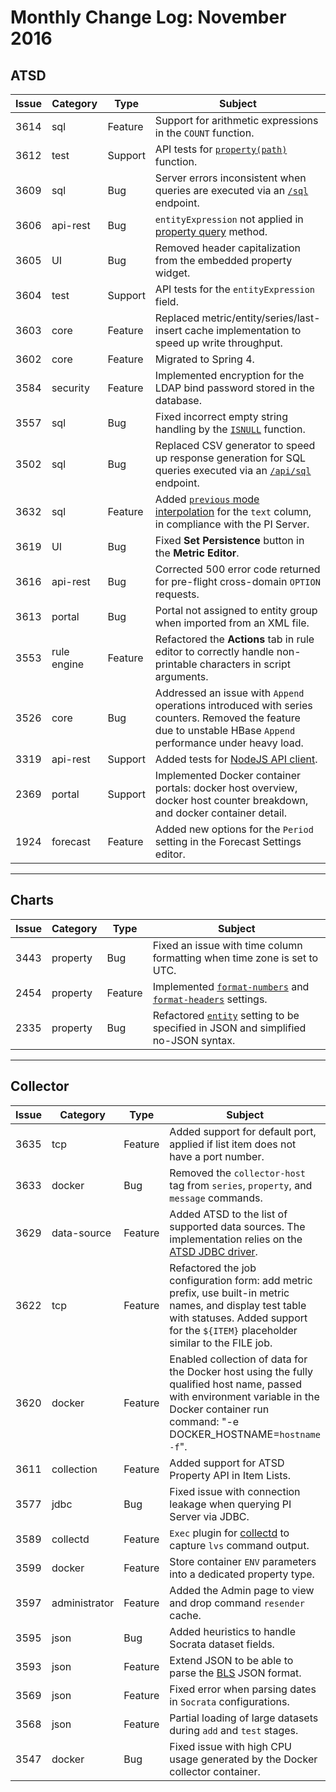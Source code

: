 # Monthly Change Log: November 2016

## ATSD

| **Issue**     | **Category**        | **Type**     | **Subject**                                                          |
|-----------|-----------------|----------|----------------------------------------------------------------------------|
| 3614      |   sql           | Feature  | Support for arithmetic expressions in the `COUNT` function. |
| 3612      |   test          | Support  | API tests for [`property(path)`](../../api/data/filter-entity.md#supported-functions) function. |
| 3609      |   sql           | Bug      | Server errors inconsistent when queries are executed via an [`/sql`](../../sql/api.md) endpoint. |
| 3606      |   api-rest      | Bug      | `entityExpression` not applied in [property query](../../api/data/properties/query.md) method. |
| 3605      |   UI            | Bug      | Removed header capitalization from the embedded property widget. |
| 3604      |   test          | Support  | API tests for the `entityExpression` field. |
| 3603      |   core          | Feature  | Replaced metric/entity/series/last-insert cache implementation to speed up write throughput. |
| 3602      |   core          | Feature  | Migrated to Spring 4. |
| 3584      |   security      | Feature  | Implemented encryption for the LDAP bind password stored in the database. |
| 3557      |   sql           | Bug      | Fixed incorrect empty string handling by the [`ISNULL`](../../sql/README.md#isnull) function. |
| 3502      |   sql           | Bug      | Replaced CSV generator to speed up response generation for SQL queries executed via an [`/api/sql`](../../sql/api.md) endpoint. |
|  3632     | sql             |  Feature | Added [`previous` mode interpolation](../../sql/examples/select-text-value.md#text-value-and-interpolation) for the `text` column, in compliance with the PI Server. |
|  3619     | UI              |  Bug     | Fixed **Set Persistence** button in the **Metric Editor**.  |
|  3616     | api-rest        |  Bug     | Corrected 500 error code returned for pre-flight cross-domain `OPTION` requests. |
|  3613     | portal          |  Bug     | Portal not assigned to entity group when imported from an XML file. |
|  3553     | rule engine     |  Feature | Refactored the **Actions** tab in rule editor to correctly handle non-printable characters in script arguments. |
|  3526     | core            |  Bug     | Addressed an issue with `Append` operations introduced with series counters. Removed the feature due to unstable HBase `Append` performance under heavy load. |
|  3319     | api-rest        |  Support | Added tests for [NodeJS API client](https://github.com/axibase/atsd-api-nodejs). |
|  2369     | portal          |  Support | Implemented Docker container portals: docker host overview, docker host counter breakdown, and docker container detail. |
|  1924     | forecast        |  Feature | Added new options for the `Period` setting in the Forecast Settings editor. |

---

## Charts

|**Issue**     | **Category**        | **Type**      | **Subject**                                                                    |
|----------|-----------------|---------- |----------------------------------------------------------------------------|
|  3443    | property        |   Bug     | Fixed an issue with time column formatting when time zone is set to UTC. |
|  2454    | property        |   Feature | Implemented [`format-numbers`](https://axibase.com/docs/charts/widgets/property-table/#format-numbers) and [`format-headers`](https://axibase.com/docs/charts/widgets/property-table/#format-headers) settings.|
|  2335    | property        |   Bug     | Refactored [`entity`](https://axibase.com/docs/charts/widgets/shared/#entity) setting to be specified in JSON and simplified no-JSON syntax. |

---

## Collector

| **Issue**     | **Category**        | **Type**     | **Subject**                                                                    |
|-----------|-----------------|----------|----------------------------------------------------------------------------|
|  3635     |tcp              |  Feature | Added support for default port, applied if list item does not have a port number. |
|  3633     |docker           |  Bug     | Removed the `collector-host` tag from `series`, `property`, and `message` commands. |
|  3629     |data-source      |  Feature | Added ATSD to the list of supported data sources. The implementation relies on the [ATSD JDBC driver](https://github.com/axibase/atsd-jdbc). |
|  3622     |tcp              |  Feature | Refactored the job configuration form: add metric prefix, use built-in metric names, and display test table with statuses. Added support for the `${ITEM}` placeholder similar to the FILE job. |
|  3620     |docker           |  Feature | Enabled collection of data for the Docker host using the fully qualified host name, passed with environment variable in the Docker container run command: "-e DOCKER_HOSTNAME=`hostname -f`". |
|  3611     |collection       |  Feature | Added support for ATSD Property API in Item Lists. |
|  3577     |jdbc             |  Bug     | Fixed issue with connection leakage when querying PI Server via JDBC. |
| 3589      | collectd        | Feature  | `Exec` plugin for [collectd](https://github.com/axibase/atsd-collectd-plugin) to capture `lvs` command output.|
| 3599      | docker          | Feature  | Store container `ENV` parameters into a dedicated property type. |
| 3597      | administrator           | Feature  | Added the Admin page to view and drop command `resender` cache. |
| 3595      | json            | Bug      | Added heuristics to handle Socrata dataset fields. |
| 3593      | json            | Feature  | Extend JSON to be able to parse the [BLS](https://www.bls.gov/developers/api_signature_v2.htm) JSON format. |
| 3569      | json            | Feature  | Fixed error when parsing dates in `Socrata` configurations. |
| 3568      | json            | Feature  | Partial loading of large datasets during `add` and `test` stages. |
| 3547      | docker          | Bug      | Fixed issue with high CPU usage generated by the Docker collector container. |